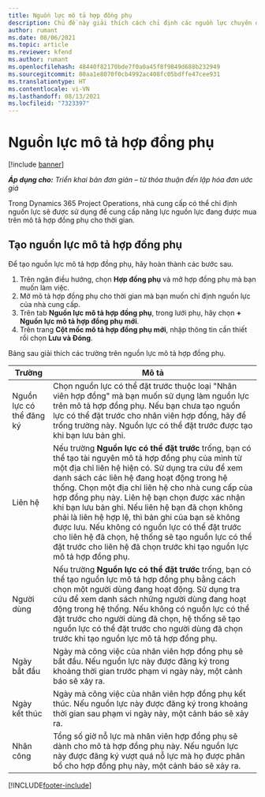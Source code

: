 ```yaml
---
title: Nguồn lực mô tả hợp đồng phụ
description: Chủ đề này giải thích cách chỉ định các nguồn lực chuyên dụng được nhà cung cấp cung cấp cho mô tả hợp đồng phụ cụ thể theo thời gian.
author: rumant
ms.date: 08/06/2021
ms.topic: article
ms.reviewer: kfend
ms.author: rumant
ms.openlocfilehash: 48440f82170bde7f0a0a45f8f9849d688b232949
ms.sourcegitcommit: 80aa1e8070f0cb4992ac408fc05bdffe47cee931
ms.translationtype: HT
ms.contentlocale: vi-VN
ms.lasthandoff: 08/13/2021
ms.locfileid: "7323397"
---
```

# <a name="subcontract-line-resources"></a>Nguồn lực mô tả hợp đồng phụ

[!include [banner](../../includes/dataverse-preview.md)]

_**Áp dụng cho:** Triển khai bản đơn giản – từ thỏa thuận đến lập hóa đơn ước giá_

Trong Dynamics 365 Project Operations, nhà cung cấp có thể chỉ định nguồn lực sẽ được sử dụng để cung cấp năng lực nguồn lực đang được mua trên mô tả hợp đồng phụ cho thời gian.

## <a name="create-subcontract-line-resources"></a>Tạo nguồn lực mô tả hợp đồng phụ

Để tạo nguồn lực mô tả hợp đồng phụ, hãy hoàn thành các bước sau.

1. Trên ngăn điều hướng, chọn **Hợp đồng phụ** và mở hợp đồng phụ mà bạn muốn làm việc.
2. Mở mô tả hợp đồng phụ cho thời gian mà bạn muốn chỉ định nguồn lực của nhà cung cấp.
3. Trên tab **Nguồn lực mô tả hợp đồng phụ**, trong lưới phụ, hãy chọn **+ Nguồn lực mô tả hợp đồng phụ mới**.
4. Trên trang **Cột mốc mô tả hợp đồng phụ mới**, nhập thông tin cần thiết rồi chọn **Lưu và Đóng**.

Bảng sau giải thích các trường trên nguồn lực mô tả hợp đồng phụ.

| Trường |  Mô tả |
| ----- | ------------ |
| Nguồn lực có thể đăng ký | Chọn nguồn lực có thể đặt trước thuộc loại "Nhân viên hợp đồng" mà bạn muốn sử dụng làm nguồn lực trên mô tả hợp đồng phụ. Nếu bạn chưa tạo nguồn lực có thể đặt trước cho nhân viên hợp đồng, hãy để trống trường này. Nguồn lực có thể đặt trước được tạo khi bạn lưu bản ghi.  |
| Liên hệ | Nếu trường **Nguồn lực có thể đặt trước** trống, bạn có thể tạo tài nguyên mô tả hợp đồng phụ của mình từ một địa chỉ liên hệ hiện có. Sử dụng tra cứu để xem danh sách các liên hệ đang hoạt động trong hệ thống. Chọn một địa chỉ liên hệ cho nhà cung cấp của hợp đồng phụ này. Liên hệ bạn chọn được xác nhận khi bạn lưu bản ghi. Nếu liên hệ bạn đã chọn không phải là liên hệ hợp lệ, thì bản ghi của bạn sẽ không được lưu. Nếu không có nguồn lực có thể đặt trước cho liên hệ đã chọn, hệ thống sẽ tạo nguồn lực có thể đặt trước cho liên hệ đã chọn trước khi tạo nguồn lực mô tả hợp đồng phụ. |
| Người dùng | Nếu trường **Nguồn lực có thể đặt trước** trống, bạn có thể tạo nguồn lực mô tả hợp đồng phụ bằng cách chọn một người dùng đang hoạt động. Sử dụng tra cứu để xem danh sách những người dùng đang hoạt động trong hệ thống. Nếu không có nguồn lực có thể đặt trước cho người dùng đã chọn, hệ thống sẽ tạo nguồn lực có thể đặt trước cho người dùng đã chọn trước khi tạo nguồn lực mô tả hợp đồng phụ. |
| Ngày bắt đầu | Ngày mà công việc của nhân viên hợp đồng phụ sẽ bắt đầu. Nếu nguồn lực này được đăng ký trong khoảng thời gian trước phạm vi ngày này, một cảnh báo sẽ xảy ra. |
| Ngày kết thúc | Ngày mà công việc của nhân viên hợp đồng phụ kết thúc. Nếu nguồn lực này được đăng ký trong khoảng thời gian sau phạm vi ngày này, một cảnh báo sẽ xảy ra. |
| Nhân công | Tổng số giờ nỗ lực mà nhân viên hợp đồng phụ sẽ dành cho mô tả hợp đồng phụ này. Nếu nguồn lực này được đăng ký vượt quá nỗ lực mà họ được phân bổ cho hợp đồng phụ này, một cảnh báo sẽ xảy ra. |


[!INCLUDE[footer-include](../../includes/footer-banner.md)]
